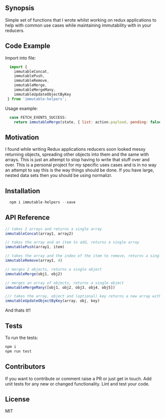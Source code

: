 ## Synopsis

Simple set of functions that I wrote whilst working on redux applications to help with common use cases while maintaining immutability with in your reducers.

## Code Example

Import into file:

```js
  import {
    immutableConcat,
    immutablePush,
    immutableRemove,
    immutableMerge,
    immutableMergeMany,
    immutableUpdateObjectByKey
 } from 'immutable-helpers';
```

Usage example:

```js
  case FETCH_EVENTS_SUCCESS:
    return immutableMerge(state, { list: action.payload, pending: false });
```

## Motivation

I found while writing Redux applications reducers soon looked messy returning objects, spreading other objects into them and the same with arrays. This is just an attempt to stop having to write that stuff over and over. This is a personal project for my specific uses cases and is in no way an attempt to say this is the way things should be done. If you have large, nested data sets then you should be using normalizr.

## Installation

  ```js
    npm i immutable-helpers --save
  ```

## API Reference

  ```js
  // takes 2 arrays and returns a single array
  immutableConcat(array1, array2)
  ```

  ```js
  // takes the array and an item to add, returns a single array
  immutablePush(array1, item)
  ```

  ```js
  // takes the array and the index of the item to remove, returns a single array
  immutableRemove(array1, 4)
  ```

  ```js
  // merges 2 objects, returns a single object
  immutableMerge(obj1, obj2)
  ```

  ```js
  // merges an array of objects, returns a single object
  immutableMergeMany([obj1, obj2, obj3, obj4, obj5])
  ```

  ```js
  /// takes the array, object and (optional) key returns a new array with object updated
  immutableUpdateObjectByKey(array, obj, key)
  ```
And thats it!!

## Tests

To run the tests:

  ```js
  npm i
  npm run test
  ```

## Contributors

If you want to contribute or comment raise a PR or just get in touch.
Add unit tests for any new or changed functionality. Lint and test your code.

## License

MIT
